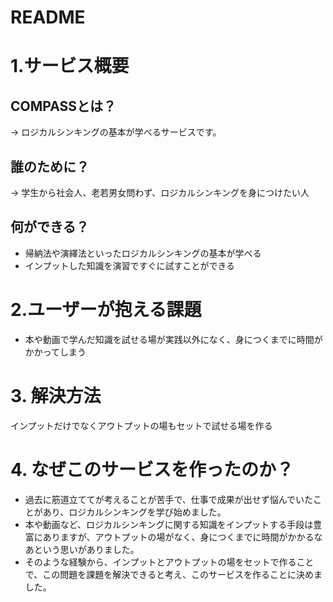# README
# 1.サービス概要
## COMPASSとは？
→ ロジカルシンキングの基本が学べるサービスです。

## 誰のために？
→ 学生から社会人、老若男女問わず、ロジカルシンキングを身につけたい人

## 何ができる？
- 帰納法や演繹法といったロジカルシンキングの基本が学べる
- インプットした知識を演習ですぐに試すことができる

# 2.ユーザーが抱える課題

- 本や動画で学んだ知識を試せる場が実践以外になく、身につくまでに時間がかかってしまう

# 3. 解決方法

インプットだけでなくアウトプットの場もセットで試せる場を作る

# 4. なぜこのサービスを作ったのか？

- 過去に筋道立ててが考えることが苦手で、仕事で成果が出せず悩んでいたことがあり、ロジカルシンキングを学び始めました。
- 本や動画など、ロジカルシンキングに関する知識をインプットする手段は豊富にありますが、アウトプットの場がなく、身につくまでに時間がかかるなあという思いがありました。
- そのような経験から、インプットとアウトプットの場をセットで作ることで、この問題を課題を解決できると考え、このサービスを作ることに決めました。
